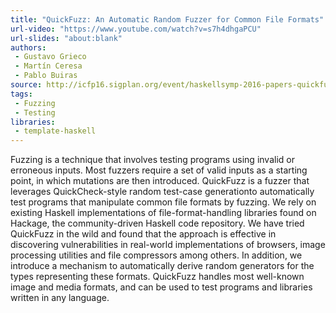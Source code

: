 ```yaml
---
title: "QuickFuzz: An Automatic Random Fuzzer for Common File Formats"
url-video: "https://www.youtube.com/watch?v=s7h4dhgaPCU"
url-slides: "about:blank"
authors:
 - Gustavo Grieco
 - Martín Ceresa
 - Pablo Buiras
source: http://icfp16.sigplan.org/event/haskellsymp-2016-papers-quickfuzz-an-automatic-random-fuzzer-for-common-file-formats
tags:
 - Fuzzing
 - Testing
libraries:
 - template-haskell
---
```



Fuzzing is a technique that involves testing programs using invalid
or erroneous inputs. Most fuzzers require a set of valid inputs as a
starting point, in which mutations are then introduced. QuickFuzz is a
fuzzer that leverages QuickCheck-style random test-case generationto automatically test programs that manipulate common file formats
by fuzzing. We rely on existing Haskell implementations of
file-format-handling libraries found on Hackage, the
community-driven Haskell code repository. We have tried QuickFuzz
in the wild and found that the approach is effective in
discovering vulnerabilities in real-world implementations of browsers,
image processing utilities and file compressors among others.
In addition, we introduce a mechanism to automatically derive random generators for the types
representing these formats. QuickFuzz handles most well-known image
and media formats, and can be used to test programs and libraries
written in any language.
